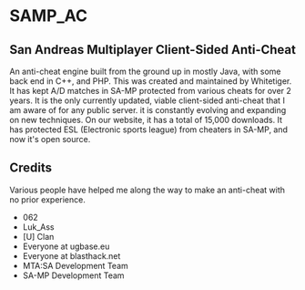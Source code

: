 SAMP_AC
=======

San Andreas Multiplayer Client-Sided Anti-Cheat
-------

An anti-cheat engine built from the ground up in mostly Java, with some back end in C++, and PHP. This was created and maintained by Whitetiger. It has kept A/D matches in SA-MP protected from various cheats for over 2 years. It is the only currently updated, viable client-sided anti-cheat that I am aware of for any public server. it is constantly evolving and expanding on new techniques. On our website, it has a total of 15,000 downloads. It has protected ESL (Electronic sports league) from cheaters in SA-MP, and now it's open source.

Credits
-------
Various people have helped me along the way to make an anti-cheat with no prior experience.

- 062
- Luk_Ass
- [U] Clan
- Everyone at ugbase.eu
- Everyone at blasthack.net
- MTA:SA Development Team
- SA-MP Development Team